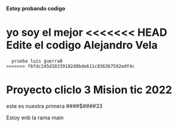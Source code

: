 #### Estoy probando codigo


  yo soy el mejor 
  <<<<<<< HEAD
  Edite el codigo Alejandro Vela
  =======



      prueba luis guerra0
    >>>>>>> f6fdc245d18339182d8bde611c836367592edf4c

# Proyecto cliclo 3 Mision tic 2022


este es nuestra primera #$%$###$$%%#$####33

Estoy enb la rama main